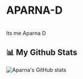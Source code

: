 # APARNA-D

<br>
Its me Aparna D

## 📊 My Github Stats
![Aparna's GitHub stats](https://github-readme-stats.vercel.app/api?username=iamaparnad&theme=vue&show_icons=true&hide_border=true&count_private=true)
